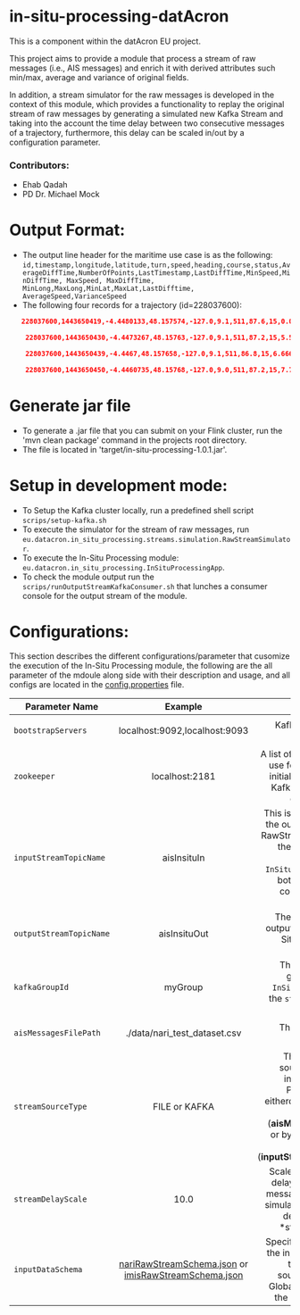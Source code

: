 # in-situ-processing-datAcron

This is a component within the datAcron EU project.

This project aims to provide a module that process a stream of raw messages
(i.e., AIS messages) and enrich it with derived attributes such min/max, average and variance of original fields.

In addition, a stream simulator for the raw messages is developed in the context of this module, which provides a functionality to replay the original stream of raw messages by generating a simulated new Kafka Stream and taking into the account the time delay between two consecutive messages of a trajectory, furthermore, this delay can be scaled in/out by a configuration parameter.

### Contributors:
 * Ehab Qadah <br/>
 * PD Dr. Michael Mock

# Output Format:
 * The output line header for the maritime use case is as the following:
 `id,timestamp,longitude,latitude,turn,speed,heading,course,status,AverageDiffTime,NumberOfPoints,LastTimestamp,LastDiffTime,MinSpeed,MinDiffTime, MaxSpeed, MaxDiffTime, MinLong,MaxLong,MinLat,MaxLat,LastDifftime, AverageSpeed,VarianceSpeed `
  * The following four records for a trajectory (id=228037600​):
```json
   228037600,1443650419,-4.4480133,48.157574,-127.0,9.1,511,87.6,15,0.0,1,1443650419,0,9.1,92  23372036854775807,9.1,0,-4.4480133,-4.4480133,48.157574,48.157574,0,9.1,0.0

    228037600,1443650430,-4.4473267,48.15763,-127.0,9.1,511,87.2,15,5.5,2,1443650430,11,9.1,11 ,9.1,11,-4.4480133,-4.4473267,48.157574,48.15763,11,9.1,0.0

    228037600,1443650439,-4.4467,48.157658,-127.0,9.1,511,86.8,15,6.666666666666667,3,14436504 39,9,9.1,9,9.1,11,-4.4480133,-4.4467,48.157574,48.157658,9,9.1,0.0

    228037600,1443650450,-4.4460735,48.15768,-127.0,9.0,511,87.2,15,7.75,4,1443650450,11,9.0,9  ,9.1,11,-4.4480133,-4.4460735,48.157574,48.15768,11,9.075,0.0018749999999841
```
# Generate jar file
 * To generate a .jar file that you can submit on your Flink cluster, run the  'mvn  clean package' command  in the projects root directory.
 * The file is located in 'target/in-situ-processing-1.0.1.jar'.

# Setup in development mode:
* To Setup the Kafka cluster locally, run a predefined shell script `scrips/setup-kafka.sh`
* To execute the simulator for the stream of raw messages, run `eu.datacron.in_situ_processing.streams.simulation.RawStreamSimulator`.
*  To execute the In-Situ Processing module:  `eu.datacron.in_situ_processing.InSituProcessingApp`.
* To check the module output run the `scrips/runOutputStreamKafkaConsumer.sh` that lunches a consumer console for the output stream of the module.


# Configurations:

This section describes the different configurations/parameter that cusomize the execution of the In-Situ Processing module, the following are the all parameter of the mdoule along side with their description and usage, and all configs are located in the [config.properties](/src/main/resources/config.properties) file.

| Parameter  Name        | Example           | Description  | Used In  |
| ------------- |:-------------:| -----:|------------|
| `bootstrapServers`| localhost:9092,localhost:9093| Kafka zookeeper host string| `InSituProcessingApp` & `RawStreamSimulator`|
| `zookeeper`  | localhost:2181|A list of host/port pairs to use for establishing the initial connection to the Kafka cluster, for more details check [here](https://kafka.apache.org/documentation/#brokerconfigs) |`InSituProcessingApp` & `RawStreamSimulator`|
| `inputStreamTopicName` | aisInsituIn|This is the topic name of the output stream of the RawStreamSimulator and the topic name of the input stream of `InSituProcessingApp`, so both components are connected through a Kafka stream |`InSituProcessingApp` & `RawStreamSimulator`|
| `outputStreamTopicName` | aisInsituOut|The topic name of the output stream of the In-Situ Processing (i.e., **enriched stream**)|`InSituProcessingApp` |
| `kafkaGroupId` | myGroup|The Kafka consumer group name for the `InSituProcessingApp` if the `streamSourceType` is set as `KAFKA` |`InSituProcessingApp`|
| `aisMessagesFilePath` | ./data/nari_test_dataset.csv|The path of the input dataset file|`InSituProcessingApp` & `RawStreamSimulator`|
| `streamSourceType` | FILE or KAFKA |This to select which source to be used as input for the In-Situ Processing module eitherdirectly by reading an input file (**aisMessagesFilePath**) <br/>or by ingesting a Kafka stream (**inputStreamTopicName**)|`InSituProcessingApp` |
| `streamDelayScale` | 10.0|Scale factor of the time delay between the raw messages in the Stream simulator (i.e., simulated delay = actual delay *streamDelayScale )| `RawStreamSimulator`|
| `inputDataSchema` | [nariRawStreamSchema.json](/src/main/resources/nariRawStreamSchema.json) or [imisRawStreamSchema.json](/src/main/resources/imisRawStreamSchema.json)| Specifies the schema of the input raw messages to support multiple sources such as IMIS Global and NARI files in the maritime use case|`InSituProcessingApp` & `RawStreamSimulator`|
